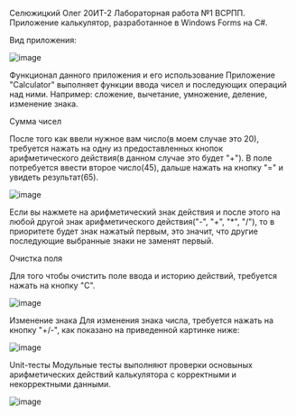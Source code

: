Селюжицкий Олег 20ИТ-2 Лабораторная работа №1 ВСРПП.
Приложение калькулятор, разработанное в Windows Forms на C#.

Вид приложения:

![image](https://user-images.githubusercontent.com/116071330/199247804-1d390e62-d13f-4a20-b1e3-24a04417e627.png)


Функционал данного приложения и его использование
Приложение "Calculator" выполняет функции ввода чисел и последующих операций над ними. Например: сложение, вычетание, умножение, деление, изменение знака.

Сумма чисел

После того как ввели нужное вам число(в моем случае это 20), требуется нажать на одну из предоставленных кнопок арифметического действия(в данном случае это будет "+"). В поле потребуется ввести второе число(45), дальше нажать на кнопку "=" и увидеть результат(65).

![image](https://user-images.githubusercontent.com/116071330/199248156-59397089-6738-4fe8-9558-3ede6eb21bfe.png)

Если вы нажмете на арифметический знак действия и после этого на любой другой знак арифметического действия("-", "+", "*", "/"), то в приоритете будет знак нажатый первым, это значит, что другие последующие выбранные знаки не заменят первый.

Очистка поля

Для того чтобы очистить поле ввода и историю действий, требуется нажать на кнопку "C".

![image](https://user-images.githubusercontent.com/116071330/199248534-bc8ee260-a4f5-4ab8-b0f0-50cd093ef47c.png)

Изменение знака
Для изменения знака числа, требуется нажать на кнопку "+/-", как показано на приведенной картинке ниже:

![image](https://user-images.githubusercontent.com/116071330/199248734-bc3683a7-d658-4ef5-84e8-b3a7014625f1.png)

Unit-тесты
Модульные тесты выполняют проверки основыных арифметических действий калькулятора с корректными и некорректными данными.


![image](https://user-images.githubusercontent.com/116071330/197416135-61e50bae-4bbc-4c68-a06b-0e27b5450f71.png)
